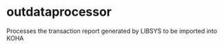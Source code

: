 outdataprocessor
================

Processes the transaction report generated by LIBSYS to be imported into KOHA 
